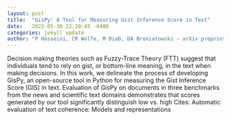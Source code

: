 ```yaml
---
layout: post
title:  "GisPy: A Tool for Measuring Gist Inference Score in Text"
date:   2022-05-30 22:20:45 -0400
categories: jekyll update
author: "P Hosseini, CR Wolfe, M Diab, DA Broniatowski - arXiv preprint arXiv:2205.12484, 2022"
---
```

Decision making theories such as Fuzzy-Trace Theory (FTT) suggest that individuals tend to rely on gist, or bottom-line meaning, in the text when making decisions. In this work, we delineate the process of developing GisPy, an open-source tool in Python for measuring the Gist Inference Score (GIS) in text. Evaluation of GisPy on documents in three benchmarks from the news and scientific text domains demonstrates that scores generated by our tool significantly distinguish low vs. high  Cites: Automatic evaluation of text coherence: Models and representations